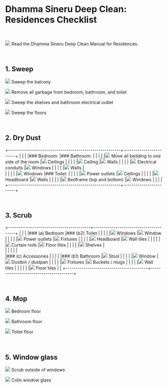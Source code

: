
# Dhamma Sineru Deep Clean: Residences Checklist

<br/>

![][checked] Read the Dhamma Sineru Deep Clean Manual for Residences.

<br/>

## 1. Sweep

![][unchecked] Sweep the balcony

![][unchecked] Remove all garbage from bedroom, bathroom, and toilet

![][unchecked] Sweep the shelves and bathroom electrical outlet

![][unchecked] Sweep the floors


<br/>

## 2. Dry Dust

+--------------------------------------------------------+------------------------+
|                                                        |                        |
|### Bedroom:                                            |### Bathroom:           |
|                                                        |                        |
|![][unchecked] Move all bedding to one side of the room |![][unchecked] Ceilings |
|                                                        |                        |
|![][unchecked] Ceiling                                  |![][unchecked] Walls    |
|                                                        |                        |
|![][unchecked] Electrical conduits                      |![][unchecked] Windows  |
|                                                        |                        |
|![][unchecked] Walls                                    |<br/>                   |
|                                                        |                        |
|![][unchecked] Windows                                  |### Toilet:             |
|                                                        |                        |
|![][unchecked] Power outlets                            |![][unchecked] Ceilings |
|                                                        |                        |
|![][unchecked] Headboard                                |![][unchecked] Walls    |
|                                                        |                        |
|![][unchecked] Bedframe (top and bottom)                |![][unchecked] Windows  |
|                                                        |                        |
+--------------------------------------------------------+------------------------+

<br/>

## 3. Scrub

+-----------------------------------------+---------------------------------------+
|                                         |                                       |
|### (a) Bedroom                          |### (b2) Toilet                        |
|                                         |                                       |
|![][unchecked] Windows                   |![][unchecked] Window                  |
|                                         |                                       |
|![][unchecked] Power outlets             |![][unchecked] Fixtures                |
|                                         |                                       |
|![][unchecked] Headboard                 |![][unchecked] Wall tiles              |
|                                         |                                       |
|![][unchecked] Curtain rods              |![][unchecked] Floor tiles             |
|                                         |                                       |
|![][unchecked] Shelves                   |<br/>                                  |
|                                         |                                       |
|<br/>                                    |### (c) Accessories                    |
|                                         |                                       |
|### (b1) Bathroom                        |![][unchecked] Stool                   |
|                                         |                                       |
|![][unchecked] Window                    |![][unchecked] Dustbin / dustpan       |
|                                         |                                       |
|![][unchecked] Fixtures                  |![][unchecked] Buckets / mugs          |
|                                         |                                       |
|![][unchecked] Wall tiles                |                                       |
|                                         |                                       |
|![][unchecked] Floor tiles               |                                       |
+-----------------------------------------+---------------------------------------+


<br/>

## 4. Mop

![][unchecked] Bedroom floor

![][unchecked] Bathroom floor

![][unchecked] Toilet floor


<br/>

## 5. Window glass

![][unchecked] Scrub outside of windows

![][unchecked] Colin window glass


[checked]: images/checked.png ""
[unchecked]: images/unchecked.png ""
